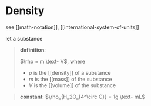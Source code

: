# Density

see [[math-notation]], [[international-system-of-units]]

let a substance

> **definition**:
>
> $\rho = m \text- V$, where
>
> - $\rho$ is the [[density]] of a substance
> - $m$ is the [[mass]] of the substance
> - $V$ is the [[volume]] of the substance

> **constant**: $\rho_{H_2O_{4^\circ C}} = 1g \text- mL$
